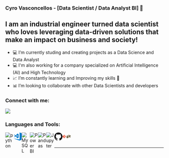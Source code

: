 ### Cyro Vasconcellos - [Data Scientist / Data Analyst BI] 👋

## I am an industrial engineer turned data scientist who loves leveraging data-driven solutions that make an impact on business and society!

- 💻 I’m currently studing and creating projects as a Data Science and Data Analyst
- 💻 I'm also working for a company specialized on Artificial Intelligence (AI) and High Technology
- 📈 I’m constantly learning and Improving my skills 🤣
- 📊 I’m looking to collaborate with other Data Scientists and developers 

### Connect with me:

[<img align="left"  width="22px" src="https://cdn.jsdelivr.net/npm/simple-icons@3.4.0/icons/linkedin.svg" />](https://www.linkedin.com/in/cyrovasconcellos/)

<br />

### Languages and Tools:

<img align="left" alt="python" width="26px" src="https://cdn.jsdelivr.net/npm/simple-icons@3.4.0/icons/python.svg" />

<img align="left" alt="visual studio code" width="26px" src="https://raw.githubusercontent.com/github/explore/80688e429a7d4ef2fca1e82350fe8e3517d3494d/topics/visual-studio-code/visual-studio-code.png" />

<img align="left" alt="MySQL" width="26px" src="https://cdn.jsdelivr.net/npm/simple-icons@3.4.0/icons/mysql.svg" />

<img align="left" alt="Power BI" width="26px" src="https://cdn.jsdelivr.net/npm/simple-icons@3.4.0/icons/powerbi.svg" />

<img align="left" alt="Pandas" width="26px" src="https://cdn.jsdelivr.net/npm/simple-icons@3.4.0/icons/pandas.svg" />

<img align="left" alt="Jupyter" width="26px" src="https://cdn.jsdelivr.net/npm/simple-icons@3.4.0/icons/jupyter.svg" />

<img align="left" alt="GitHub" width="26px" src="https://raw.githubusercontent.com/github/explore/78df643247d429f6cc873026c0622819ad797942/topics/github/github.png" />

<img align="left" alt="Git" width="26px" src="https://raw.githubusercontent.com/github/explore/80688e429a7d4ef2fca1e82350fe8e3517d3494d/topics/git/git.png" />

<br />
<br />

---

